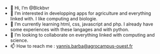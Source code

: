 - 👋 Hi, I’m @Blckbvr
- 👀 I’m interested in developping apps for agriculture and everything linked with. I like computing and biologie.
- 🌱 I’m currently learning html, css, javascript and php. I already have some experiences with these langages and with python. 
- 💞️ I’m looking to collaborate on everything linked with computing and science. 
- 📫 How to reach me : yannis.barba@agrocampus-ouest.fr

<!---
Blckbvr/Blckbvr is a ✨ special ✨ repository because its `README.md` (this file) appears on your GitHub profile.
You can click the Preview link to take a look at your changes.
--->
